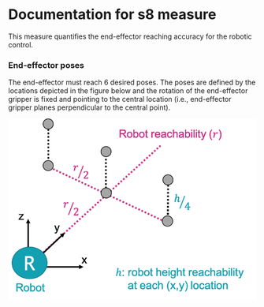 # Documentation for s8 measure

This measure quantifies the end-effector reaching accuracy for the robotic control.


### End-effector poses
The end-effector must reach 6 desired poses. The poses are defined by the locations depicted in the figure below and the rotation of the end-effector gripper  is fixed and pointing to the central location (i.e., end-effector gripper planes perpendicular to the central point). 

<img src="https://github.com/CORSMAL/2019_RA-L_Benchmark-for-Human-to-Robot-Handovers-of-Unseen-Containers-with-Unknown-Filling/blob/master/offlineScores/s8_end-effector/illustration.png" width="600">
